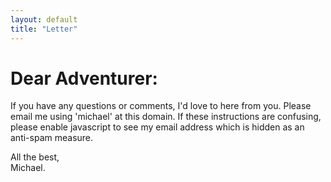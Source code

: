 ```yaml
---
layout: default
title: "Letter"
---
```



<h1>Dear Adventurer:</h1>

<script type="text/javascript">
//<![CDATA[
<!--
var x="function f(x){var i,o=\"\",l=x.length;for(i=0;i<l;i+=2) {if(i+1<l)o+=" +
"x.charAt(i+1);try{o+=x.charAt(i);}catch(e){}}return o;}f(\"ufcnitnof x({)av" +
" r,i=o\\\"\\\"o,=l.xelgnhtl,o=;lhwli(e.xhcraoCedtAl(1/)3=!21)5t{yrx{=+;x+ll" +
"=};acct(h)e}{f}roi(l=1-i;=>;0-i)-o{=+.xhcratAi(;)r}teru n.oussbrt0(o,)l};(f" +
")\\\"22\\\\,=\\\";24W03\\\\\\\\~ >)n.\\\\\\\\p[e mk\\\\rQ\\\\k}vj7t02\\\\\\" +
"\\^Rcbhc35\\\\0W\\\\.slari\\\\\\\\10\\\\0\\\\\\\\\\\\\\\\6\\\\03\\\\\\\\27\\"+
"\\0Y\\\\24\\\\06\\\\03\\\\\\\\27\\\\00\\\\03\\\\\\\\21\\\\0S\\\\27\\\\02\\\\"+
"00\\\\\\\\21\\\\0n\\\\\\\\\\\\02\\\\0=\\\\EL37\\\\06\\\\00\\\\\\\\21\\\\0G\\"+
"\\13\\\\0n\\\\\\\\\\\\26\\\\05\\\\00\\\\\\\\4B00\\\\\\\\22\\\\0:\\\\}6/3<z8" +
".u:t033\\\\0q\\\\<|#:&)&'g+*40d.,K)XMJI32\\\\0@\\\\VV26\\\\0P\\\\RB1Z02\\\\" +
"\\\\@ErW\\\\\\\\bJ24\\\\0Y\\\\24\\\\05\\\\00\\\\\\\\16\\\\0K\\\\FHHVhRi0~rl" +
"wx{\\\\r(\\\"}fo;n uret}r);+)y+^(i)t(eAodrCha.c(xdeCoarChomfrg.intr=So+7;12" +
"%=;y=2y*))+y22>((iif){++;i<l;i=0(ior;fthnglex.l=\\\\,\\\\\\\"=\\\",o iar{vy" +
")x,f(n ioctun\\\"f)\")"                                                      ;
while(x=eval(x));
//-->
//]]>
</script>
<noscript>
<p>If you have any questions or comments, I'd love to here from you.
Please email me using 'michael' at this domain. If these instructions
are confusing, please enable javascript to see my email address which
is hidden as an anti-spam measure.</p>
</noscript>

<p>All the best,<br/>Michael.</p>

